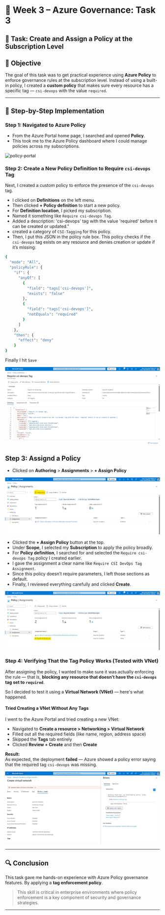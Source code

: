 # 📜 Week 3 – Azure Governance: Task 3

## 📌 Task: Create and Assign a Policy at the Subscription Level

## 🎯 Objective

The goal of this task was to get practical experience using **Azure Policy** to enforce governance rules at the subscription level. Instead of using a built-in policy, I created a **custom policy** that makes sure every resource has a specific tag — `csi-devops` with the value `required`.

---

## 🧩 Step-by-Step Implementation

### Step 1: Navigated to Azure Policy

* From the Azure Portal home page, I searched and opened **Policy**.
* This took me to the Azure Policy dashboard where I could manage policies across my subscriptions.

![policy-portal](./snapshots/policy.jpg)

### Step 2: Create a New Policy Definition to Require `csi-devops` Tag

Next, I created a custom policy to enforce the presence of the `csi-devops` tag.

- I clicked on **Definitions** on the left menu.
- Then clicked **+ Policy definition** to start a new policy.
- For **Definition location**, I picked my subscription.
- Named it something like `Require csi-devops Tag`.
- Added a description: 'csi-devops' tag with the value 'required' before it can be created or updated." 
- created a category of `CSI-Tagging` for this policy.
- Then, I put this JSON in the policy rule box. This policy checks if the `csi-devops` tag exists on any resource and denies creation or update if it’s missing:

```bash
{
  "mode": "All",
  "policyRule": {
    "if": {
      "anyOf": [
        {
          "field": "tags['csi-devops']",
          "exists": "false"
        },
        {
          "field": "tags['csi-devops']",
          "notEquals": "required"
        }
      ]
    },
    "then": {
      "effect": "deny"
    }
}
```

Finally I hit `Save`

![policy-definition](./snapshots/policy%20definition.jpg)

## Step 3: Assignd a Policy

* Clicked on **Authoring** > **Assignments** > **+ Assign Policy**

![Assign-Policy](./snapshots/assignment-policy.jpg)

- Clicked the **+ Assign Policy** button at the top.
- Under **Scope**, I selected my **Subscription** to apply the policy broadly.
- For **Policy definition**, I searched for and selected the `Require csi-devops Tag` policy I created earlier.
- I gave the assignment a clear name like `Require CSI DevOps Tag Assignment`.
- Since this policy doesn’t require parameters, I left those sections as default.
- Finally, I reviewed everything carefully and clicked **Create**.

![assignment](./snapshots/assignment-created.jpg)

### Step 4: Verifying That the Tag Policy Works (Tested with VNet)

After assigning the policy, I wanted to make sure it was actually enforcing the rule — that is, **blocking any resource that doesn’t have the `csi-devops` tag set to `required`**.

So I decided to test it using a **Virtual Network (VNet)** — here's what happened.

#### Tried Creating a VNet **Without Any Tags**

I went to the Azure Portal and tried creating a new VNet:

- Navigated to **Create a resource > Networking > Virtual Network**
- Filled out all the required fields (like name, region, address space)
- Skipped the **Tags** tab entirely
- Clicked **Review + Create** and then **Create**

**Result:**  
As expected, the deployment **failed** — Azure showed a policy error saying that the required tag `csi-devops` was missing.

![vnet](./snapshots/policy-validate.jpg)

---

## 🔍 Conclusion

This task gave me hands-on experience with Azure Policy governance features. By applying a **tag enforcement policy**.

> This skill is critical in enterprise environments where policy enforcement is a key component of security and governance strategies.

---